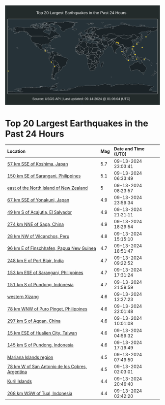 ![Map](./map.png)

# Top 20 Largest Earthquakes in the Past 24 Hours

| Location | Mag | Date and Time (UTC) |
|:---|:---|:---|
| [57 km SSE of Koshima, Japan](https://earthquake.usgs.gov/earthquakes/eventpage/us7000ndp6) | 5.7 | 09-13-2024 23:03:41 |
| [150 km SE of Sarangani, Philippines](https://earthquake.usgs.gov/earthquakes/eventpage/us7000ndg9) | 5.1 | 09-13-2024 06:33:49 |
| [east of the North Island of New Zealand](https://earthquake.usgs.gov/earthquakes/eventpage/us7000ndgu) | 5 | 09-13-2024 08:23:57 |
| [67 km SSE of Yonakuni, Japan](https://earthquake.usgs.gov/earthquakes/eventpage/us7000ndpm) | 4.9 | 09-13-2024 23:59:34 |
| [49 km S of Acajutla, El Salvador](https://earthquake.usgs.gov/earthquakes/eventpage/us7000ndnm) | 4.9 | 09-13-2024 21:21:11 |
| [274 km NNE of Saga, China](https://earthquake.usgs.gov/earthquakes/eventpage/us7000ndmh) | 4.9 | 09-13-2024 18:29:54 |
| [28 km NW of Vilcanchos, Peru](https://earthquake.usgs.gov/earthquakes/eventpage/us7000ndl4) | 4.8 | 09-13-2024 15:15:10 |
| [96 km E of Finschhafen, Papua New Guinea](https://earthquake.usgs.gov/earthquakes/eventpage/us7000ndmk) | 4.7 | 09-13-2024 18:51:47 |
| [248 km E of Port Blair, India](https://earthquake.usgs.gov/earthquakes/eventpage/us7000ndh5) | 4.7 | 09-13-2024 09:22:52 |
| [153 km ESE of Sarangani, Philippines](https://earthquake.usgs.gov/earthquakes/eventpage/us7000ndlv) | 4.7 | 09-13-2024 17:31:24 |
| [151 km S of Pundong, Indonesia](https://earthquake.usgs.gov/earthquakes/eventpage/us7000ndns) | 4.7 | 09-13-2024 21:59:59 |
| [western Xizang](https://earthquake.usgs.gov/earthquakes/eventpage/us7000ndi0) | 4.6 | 09-13-2024 12:27:23 |
| [78 km WNW of Puro Pinget, Philippines](https://earthquake.usgs.gov/earthquakes/eventpage/us7000ndp1) | 4.6 | 09-13-2024 22:01:48 |
| [297 km S of Aqqan, China](https://earthquake.usgs.gov/earthquakes/eventpage/us7000ndhb) | 4.6 | 09-13-2024 10:01:08 |
| [15 km ESE of Hualien City, Taiwan](https://earthquake.usgs.gov/earthquakes/eventpage/us7000ndfw) | 4.6 | 09-13-2024 04:59:32 |
| [145 km S of Pundong, Indonesia](https://earthquake.usgs.gov/earthquakes/eventpage/us7000ndlt) | 4.6 | 09-13-2024 17:19:49 |
| [Mariana Islands region](https://earthquake.usgs.gov/earthquakes/eventpage/us7000ndgn) | 4.5 | 09-13-2024 07:49:50 |
| [78 km W of San Antonio de los Cobres, Argentina](https://earthquake.usgs.gov/earthquakes/eventpage/us7000ndf6) | 4.5 | 09-13-2024 02:03:01 |
| [Kuril Islands](https://earthquake.usgs.gov/earthquakes/eventpage/us7000ndnb) | 4.4 | 09-13-2024 20:46:40 |
| [268 km WSW of Tual, Indonesia](https://earthquake.usgs.gov/earthquakes/eventpage/us7000ndfg) | 4.4 | 09-13-2024 02:42:20 |
